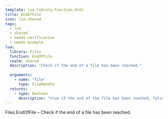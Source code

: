 ```yaml
---
template: lua-library-function.html
title: EndOfFile
icon: lua-shared
tags:
  - lua
  - shared
  - needs-verification
  - needs-example
lua:
  library: Files
  function: EndOfFile
  realm: shared
  description: "Check if the end of a file has been reached."
  
  arguments:
    - name: "file"
      type: FileHandle
  returns:
    - type: boolean
      description: "true if the end of the file has been reached, false otherwise."
---
```


<div class="lua__search__keywords">
Files.EndOfFile &#x2013; Check if the end of a file has been reached.
</div>
